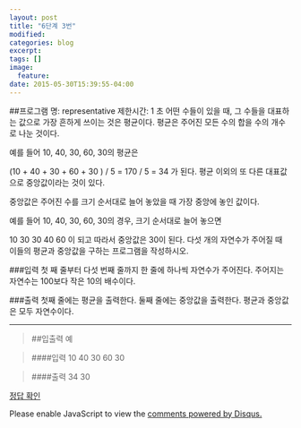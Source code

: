 ```yaml
---
layout: post
title: "6단계 3번"
modified:
categories: blog
excerpt:
tags: []
image:
  feature:
date: 2015-05-30T15:39:55-04:00
---
```

##프로그램 명: representative 
제한시간: 1 초
어떤 수들이 있을 때, 그 수들을 대표하는 값으로 가장 흔하게 쓰이는 것은 평균이다. 
평균은 주어진 모든 수의 합을 수의 개수로 나눈 것이다. 

예를 들어 10, 40, 30, 60, 30의 평균은 

(10 + 40 + 30 + 60 + 30 ) / 5 = 170 / 5 = 34 
가 된다. 
평균 이외의 또 다른 대표값으로 중앙값이라는 것이 있다. 

중앙값은 주어진 수를 크기 순서대로 늘어 놓았을 때 가장 중앙에 놓인 값이다. 

예를 들어 10, 40, 30, 60, 30의 경우, 크기 순서대로 늘어 놓으면 

10 30 30 40 60 
이 되고 따라서 중앙값은 30이 된다. 
다섯 개의 자연수가 주어질 때 이들의 평균과 중앙값을 구하는 프로그램을 작성하시오. 


###입력
첫 째 줄부터 다섯 번째 줄까지 한 줄에 하나씩 자연수가 주어진다. 주어지는 자연수는 100보다 작은 10의 배수이다. 


###출력
첫째 줄에는 평균을 출력한다. 둘째 줄에는 중앙값을 출력한다. 평균과 중앙값은 모두 자연수이다. 


-------
> ##입출력 예

> ####입력
10
40
30
60
30

> ####출력
34
30

[정답 확인]

[정답 확인]: http://183.106.113.109/judgeonline/showmessage.php?pname=representative

<div id="disqus_thread"></div>
<script type="text/javascript">
    /* * * CONFIGURATION VARIABLES * * */
    var disqus_shortname = 'junyoung0225';
    
    /* * * DON'T EDIT BELOW THIS LINE * * */
    (function() {
        var dsq = document.createElement('script'); dsq.type = 'text/javascript'; dsq.async = true;
        dsq.src = '//' + disqus_shortname + '.disqus.com/embed.js';
        (document.getElementsByTagName('head')[0] || document.getElementsByTagName('body')[0]).appendChild(dsq);
    })();
</script>
<noscript>Please enable JavaScript to view the <a href="https://disqus.com/?ref_noscript" rel="nofollow">comments powered by Disqus.</a></noscript>
